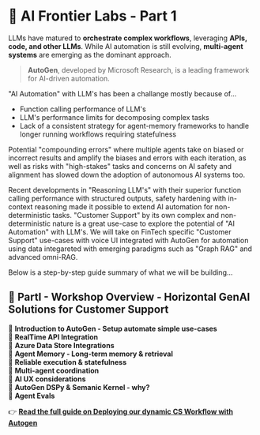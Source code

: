 # 🌟 AI Frontier Labs - Part 1  
LLMs have matured to **orchestrate complex workflows**, leveraging **APIs, code, and other LLMs**. While AI automation is still evolving, **multi-agent systems** are emerging as the dominant approach.  
> **AutoGen**, developed by Microsoft Research, is a leading framework for AI-driven automation. 

"AI Automation" with LLM's has been a challange mostly because of...
- Function calling performance of LLM's 
- LLM's performance limits for decomposing complex tasks
- Lack of a consistent strategy for agent-memory frameworks to handle longer running workflows requiring statefulness

Potential "compounding errors" where multiple agents take on biased or incorrect results and amplify the biases and errors with each iteration, as well as risks with "high-stakes" tasks and concerns on AI safety and alignment has slowed down the adoption of autonomous AI systems too. 

Recent developments in "Reasoning LLM's" with their superior function calling performance with structured outputs, safety hardening with in-context reasoning made it possible to extend AI automation for non-deterministic tasks.
"Customer Support" by its own complex and non-deterministic nature is a great use-case to explore the potential of "AI Automation" with LLM's.
We will take on FinTech specific "Customer Support" use-cases with voice UI integrated with AutoGen for automation using data integareted with emerging paradigms such as "Graph RAG" and advanced omni-RAG.

Below is a step-by-step guide summary of what we will be building...

## 🔧 PartI -  Workshop Overview - Horizontal GenAI Solutions for Customer Support  
🔹 **Introduction to AutoGen - Setup automate simple use-cases** \
🔹 **RealTime API Integration** \
🔹 **Azure Data Store Integrations** \
🔹 **Agent Memory - Long-term memory & retrieval** \
🔹 **Reliable execution & statefulness** \
🔹 **Multi-agent coordination**  
🔹 **AI UX considerations**  
🔹 **AutoGen DSPy & Semanic Kernel - why?** \
🔹 **Agent Evals**

 
👉 **[Read the full guide on Deploying our dynamic CS Workflow with Autogen](./part1_autogen.ipynb)**  



